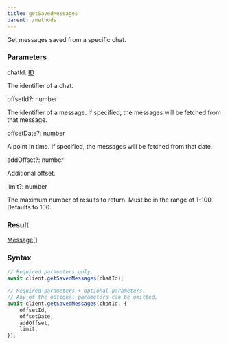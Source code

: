 ```yaml
---
title: getSavedMessages
parent: /methods
---
```


Get messages saved from a specific chat.<span class="select-none">  </span>

### Parameters 

<div class="flex flex-col gap-3"><div><div class="font-mono" id="p_chatId" data-anchor><span class="font-bold">chatId</span><span class="opacity-50">:</span> <a href="/types/id"  >ID</a></div><div class="pl-3"><div class="no-margin">

The identifier of a chat.

</div></div></div><div class="flex flex-col gap-3"><div><div class="flex gap-2"><div class="font-mono p" id="p_offsetId" data-anchor><span class="font-bold">offsetId</span><span class="opacity-50"><span title="Optional" class="cursor-help">?</span>:</span> <span>number</span></div></div><div class="pl-3"><div class="no-margin">

The identifier of a message. If specified, the messages will be fetched from that message.

</div></div></div><div><div class="flex gap-2"><div class="font-mono p" id="p_offsetDate" data-anchor><span class="font-bold">offsetDate</span><span class="opacity-50"><span title="Optional" class="cursor-help">?</span>:</span> <span>number</span></div></div><div class="pl-3"><div class="no-margin">

A point in time. If specified, the messages will be fetched from that date.

</div></div></div><div><div class="flex gap-2"><div class="font-mono p" id="p_addOffset" data-anchor><span class="font-bold">addOffset</span><span class="opacity-50"><span title="Optional" class="cursor-help">?</span>:</span> <span>number</span></div></div><div class="pl-3"><div class="no-margin">

Additional offset.

</div></div></div><div><div class="flex gap-2"><div class="font-mono p" id="p_limit" data-anchor><span class="font-bold">limit</span><span class="opacity-50"><span title="Optional" class="cursor-help">?</span>:</span> <span>number</span></div></div><div class="pl-3"><div class="no-margin">

The maximum number of results to return. Must be in the range of 1-100. Defaults to 100.

</div></div></div></div></div>

### Result 

<div class="font-mono"><a href="/types/message"  >Message</a><span class="opacity-50">[]</span></div>

### Syntax

```ts
// Required parameters only.
await client.getSavedMessages(chatId);

// Required parameters + optional parameters.
// Any of the optional parameters can be omitted.
await client.getSavedMessages(chatId, {
    offsetId,
    offsetDate,
    addOffset,
    limit,
});
```



